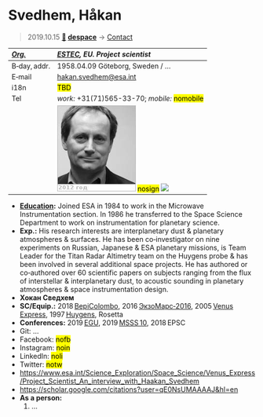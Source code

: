 # Svedhem, Håkan
> 2019.10.15 **[🚀](../index/index.md) [despace](index.md)** → [Contact](contact.md)

|*[Org.](contact.md)*|*[ESTEC](zz_estec.md), EU. Project scientist*|
|:--|:--|
|B‑day, addr.|1958.04.09 Göteborg, Sweden / …|
|E‑mail|<hakan.svedhem@esa.int>|
|i18n|<mark>TBD</mark>|
|Tel|*work:* +31(71)565-33-70; *mobile:* <mark>nomobile</mark>|
||[![](f/contact/s/svedhem1_photo_thumb.jpg)](f/contact/s/svedhem1_photo.jpg) <mark>nosign</mark> [![](f/contact//1_sign_thumb.jpg)](f/contact//1_sign.png)|

   - **[Education](edu.md):** Joined ESA in 1984 to work in the Microwave Instrumentation section. In 1986 he transferred to the Space Science Department to work on instrumentation for planetary science.
   - **Exp.:** His research interests are interplanetary dust & planetary atmospheres & surfaces. He has been co‑investigator on nine experiments on Russian, Japanese & ESA planetary missions, is Team Leader for the Titan Radar Altimetry team on the Huygens probe & has been involved in several additional space projects. He has authored or co‑authored over 60 scientific papers on subjects ranging from the flux of interstellar & interplanetary dust, to acoustic sounding in planetary atmospheres & space instrumentation design.
   - **Хокан Сведхем**
   - **SC/Equip.:** 2018 [BepiColombo](bepicolombo.md), 2016 [ЭкзоМарс‑2016](экзомарс_2016.md), 2005 [Venus Express](venus_express.md), 1997 [Huygens](cassini_huygens.md), Rosetta
   - **Conferences:** 2019 [EGU](egu_2019.md), 2019 [MSSS 10](msss_10.md), 2018 EPSC
   - Git: …
   - Facebook: <mark>nofb</mark>
   - Instagram: <mark>noin</mark>
   - LinkedIn: <mark>noli</mark>
   - Twitter: <mark>notw</mark>
   - <https://www.esa.int/Science_Exploration/Space_Science/Venus_Express/Project_Scientist_An_interview_with_Haakan_Svedhem>
   - <https://scholar.google.com/citations?user=qE0NsUMAAAAJ&hl=en>
   - **As a person:**
      1. …
